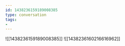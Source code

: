 ```yaml
---
id: 1438236159189008385
type: conversation
tags:
- 
---
```

![[1438236159189008385]]
![[1438236160216616962]]

